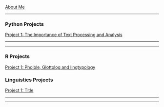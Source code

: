 [About Me](/posts/about.md)

---
### Python Projects

[Project 1: The Importance of Text Processing and Analysis](/posts/dramatictext.md)


---
<!--[Project 2: Title](/posts/project2.md)-->
<!--<img src="images/dummy_thumbnail.jpg?raw=true"/>-->

---
<!--[Project 3 Title](http://example.com/)-->
<!--<img src="images/dummy_thumbnail.jpg?raw=true"/>-->


### R Projects
[Project 1: Phoible, Glottolog and lingtypology](/posts/phoible.md)

### Linguistics Projects
[Project 1: Title](/posts/ling_project1.md)

---
---

